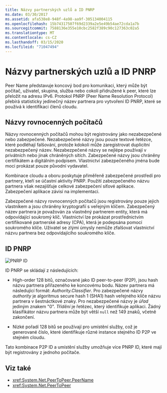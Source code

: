 ```yaml
---
title: Názvy partnerských uzlů a ID PNRP
ms.date: 03/30/2017
ms.assetid: afa538e8-948f-4a98-aa9f-305134004115
ms.openlocfilehash: 15b74317507f69d2339a2e5e49b54ae72cda1a7b
ms.sourcegitcommit: 7588136e355e10cbc2582f389c90c127363c02a5
ms.translationtype: MT
ms.contentlocale: cs-CZ
ms.lasthandoff: 03/15/2020
ms.locfileid: "71047494"
---
```

# <a name="peer-names-and-pnrp-ids"></a>Názvy partnerských uzlů a ID PNRP
Peer Name představuje koncový bod pro komunikaci, který může být počítač, uživatel, skupina, služba nebo cokoli přidružené k peer, které lze přeložit na adresu IPv6. Protokol PNRP (Peer Name Resolution Protocol) přebírá statisticky jedinečný název partnera pro vytvoření ID PNRP, které se používá k identifikaci členů cloudu.  
  
## <a name="peer-names"></a>Názvy rovnocenných počítačů  
 Názvy rovnocenných počítačů mohou být registrovány jako nezabezpečené nebo zabezpečené. Nezabezpečené názvy jsou pouze textové řetězce, které podléhají falšování, protože kdokoli může zaregistrovat duplicitní nezabezpečený název. Nezabezpečené názvy se nejlépe používají v privátních nebo jinak chráněných sítích. Zabezpečené názvy jsou chráněny certifikátem a digitálním podpisem. Vlastnictví zabezpečeného jména bude moci prokázat pouze původní vydavatel.  
  
 Kombinace cloudu a oboru poskytuje přiměřeně zabezpečené prostředí pro partnery, kteří se účastní aktivity PNRP. Použití zabezpečeného názvu partnera však nezajišťuje celkové zabezpečení síťové aplikace. Zabezpečení aplikace závisí na implementaci.  
  
 Zabezpečené názvy rovnocenných počítačů jsou registrovány pouze jejich vlastníkem a jsou chráněny kryptografií s veřejným klíčem. Zabezpečený název partnera je považován za vlastněný partnerem entity, která má odpovídající soukromý klíč. Vlastnictví lze prokázat prostřednictvím certifikované partnerské adresy (CPA), která je podepsána pomocí soukromého klíče. Uživatel se zlými úmysly nemůže zfalšovat vlastnictví názvu partnera bez odpovídajícího soukromého klíče.  
  
## <a name="pnrp-ids"></a>ID PNRP  
 ![PNRP ID](./media/fdc9e8a0-4a1c-488d-a019-bc3a1973220c.gif "fdc9e8a0-4a1c-488d-a019-bc3a1973220c")  
  
 ID PNRP se skládají z následujících:  
  
- High-order 128 bitů, označované jako ID peer-to-peer (P2P), jsou hash názvu partnera přiřazeného ke koncovému bodu. Název partnera má následující formát: *Authority.Classifier*. Pro zabezpečené názvy *authority* je algoritmus secure hash 1 (SHA1) hash veřejného klíče názvu partnera v šestnáctkové znaky. Pro nezabezpečené názvy je *úřad* jediným znakem "0". *Třídění* je řetězec, který identifikuje aplikaci. Žádný klasifikátor názvu partnera může být větší `null` než 149 znaků, včetně zakončení.  
  
- Nízké pořadí 128 bitů se používají pro umístění služby, což je generované číslo, které identifikuje různé instance stejného ID P2P ve stejném cloudu.  
  
 Tato kombinace P2P ID a umístění služby umožňuje více PNRP ID, které mají být registrovány z jednoho počítače.  
  
## <a name="see-also"></a>Viz také

- <xref:System.Net.PeerToPeer.PeerName>
- <xref:System.Net.PeerToPeer>
